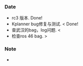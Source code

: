 ### Date
- rc3 版本. Done!
- Kplanner bug修复与测试. < Done!
- 查武汉的bag，log问题. <
- 检查ros 46 bag. >

### Note
- 